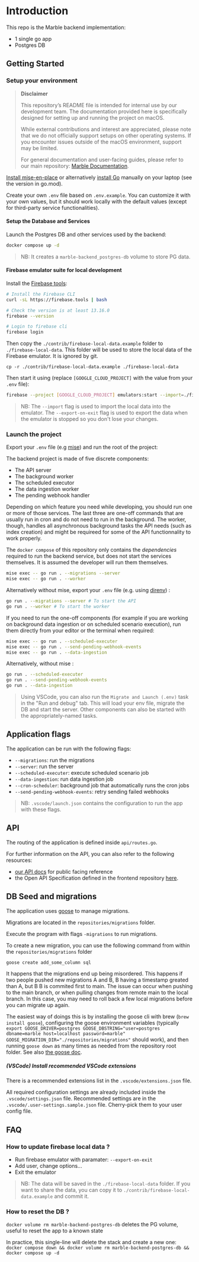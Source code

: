 # Introduction

This repo is the Marble backend implementation:

- 1 single go app
- Postgres DB

## Getting Started

### Setup your environment

> **Disclaimer**
>
> This repository’s README file is intended for internal use by our development team. The documentation provided here is specifically designed for setting up and running the project on macOS.
>
> While external contributions and interest are appreciated, please note that we do not officially support setups on other operating systems. If you encounter issues outside of the macOS environment, support may be limited.
> 
> For general documentation and user-facing guides, please refer to our main repository: [Marble Documentation](https://github.com/checkmarble/marble/blob/main/README.md).

[Install mise-en-place](https://mise.jdx.dev/getting-started.html) or alternatively [install Go](https://go.dev/doc/install) manually on your laptop (see the version in go.mod).

Create your own `.env` file based on `.env.example`. You can customize it with your own values, but it should work locally with the default values (except for third-party service functionalities).

#### Setup the Database and Services

Launch the Postgres DB and other services used by the backend:

```sh
docker compose up -d
```

> NB: It creates a `marble-backend_postgres-db` volume to store PG data.

#### Firebase emulator suite for local development

Install the [Firebase tools](https://firebase.google.com/docs/emulator-suite):

```sh
# Install the Firebase CLI
curl -sL https://firebase.tools | bash

# Check the version is at least 13.16.0
firebase --version

# Login to firebase cli
firebase login
```

Then copy the `./contrib/firebase-local-data.example` folder to `./firebase-local-data`. This folder will be used to store the local data of the Firebase emulator. It is ignored by git.
```
cp -r ./contrib/firebase-local-data.example ./firebase-local-data
```

Then start it using (replace `[GOOGLE_CLOUD_PROJECT]` with the value from your `.env` file):

```sh
firebase --project [GOOGLE_CLOUD_PROJECT] emulators:start --import=./firebase-local-data --export-on-exit
```

> NB: The `--import` flag is used to import the local data into the emulator. The `--export-on-exit` flag is used to export the data when the emulator is stopped so you don't lose your changes.

### Launch the project

 Export your `.env` file (e.g [mise](https://mise.jdx.dev/)) and run the root of the project:

The backend project is made of five discrete components:

 - The API server
 - The background worker
 - The scheduled executor
 - The data ingestion worker
 - The pending webhook handler

Depending on which feature you need while developing, you should run one or more of those services. The last three are one-off commands that are usually run in cron and do not need to run in the background. The worker, though, handles all asynchronous background tasks the API needs (such as index creation) and might be requireed for some of the API functionnality to work properly.

The `docker compose` of this repository only contains the _dependencies_ required to run the backend service, but does not start the services themselves. It is assumed the developer will run them themselves.

```sh
mise exec -- go run . --migrations --server
mise exec -- go run . --worker
```

Alternatively without mise, export your `.env` file (e.g. using [direnv](https://direnv.net/)) :
```sh
go run . --migrations --server # To start the API
go run . --worker # To start the worker
```

If you need to run the one-off components (for example if you are working on background data ingestion or on scheduled scenario execution), run them directly from your editor or the terminal when required:

```sh
mise exec -- go run . --scheduled-executer
mise exec -- go run . --send-pending-webhook-events
mise exec -- go run . --data-ingestion
```

Alternatively, without mise :
```sh
go run . --scheduled-executer
go run . --send-pending-webhook-events
go run . --data-ingestion
```

> Using VSCode, you can also run the `Migrate and Launch (.env)` task in the "Run and debug" tab. This will load your env file, migrate the DB and start the server. Other components can also be started with the appropriately-named tasks.

## Application flags

The application can be run with the following flags:

- `--migrations`: run the migrations
- `--server`: run the server
- `--scheduled-executer`: execute scheduled scenario job
- `--data-ingestion`: run data ingestion job
- `--cron-scheduler`: background job that automatically runs the cron jobs
- `--send-pending-webhook-events`: retry sending failed webhooks

> NB: `.vscode/launch.json` contains the configuration to run the app with these flags.

## API

The routing of the application is defined inside `api/routes.go`.

For further information on the API, you can also refer to the following resources:

- [our API docs](https://docs.checkmarble.com/reference/introduction-1) for public facing reference
- the Open API Specification defined in the frontend repository [here](https://github.com/checkmarble/marble-frontend/blob/main/packages/marble-api/scripts/openapi.yaml).

## DB Seed and migrations

The application uses [goose](https://github.com/pressly/goose) to manage migrations.

Migrations are located in the `repositories/migrations` folder.

Execute the program with flags `-migrations` to run migrations.

To create a new migration, you can use the following command from within the `repositories/migrations` folder

```sh
goose create add_some_column sql
```

It happens that the migrations end up being misordered. This happens if two people pushed new migrations A and B, B having a timestamp greated than A, but B B is commited first to main. The issue can occur when pushing to the main branch, or when pulling changes from remote main to the local branch. In this case, you may need to roll back a few local migrations before you can migrate up again.

The easiest way of doings this is by installing the goose cli with brew (`brew install goose`), configuring the goose environment variables
(typically `export GOOSE_DRIVER=postgres GOOSE_DBSTRING="user=postgres dbname=marble host=localhost password=marble" GOOSE_MIGRATION_DIR="./repositories/migrations"` should work),
and then running `goose down` as many times as needed from the repository root folder. See also [the goose doc](https://github.com/pressly/goose).

##### (VSCode) Install recommended VSCode extensions

There is a recommended extensions list in the `.vscode/extensions.json` file.

All required configuration settings are already included inside the `.vscode/settings.json` file.
Recommended settings are in the `.vscode/.user-settings.sample.json` file. Cherry-pick them to your user config file.

## FAQ

### How to update firebase local data ?

- Run firebase emulator with paramater: `--export-on-exit`
- Add user, change options...
- Exit the emulator

> NB: The data will be saved in the `./firebase-local-data` folder. If you want to share the data, you can copy it to `./contrib/firebase-local-data.example` and commit it.

### How to reset the DB ?

`docker volume rm marble-backend-postgres-db` deletes the PG volume, useful to reset the app to a known state

In practice, this single-line will delete the stack and create a new one:
`docker compose down && docker volume rm marble-backend-postgres-db && docker compose up -d`
